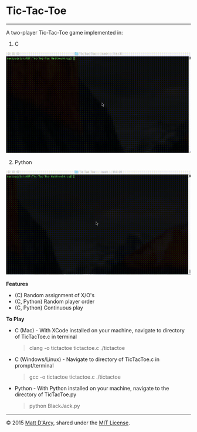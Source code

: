 # Tic-Tac-Toe

---

A two-player Tic-Tac-Toe game implemented in:
1. C

![](raw/c_tictactoe.gif "Tic-Tac-Toe in C")

2. Python

![](raw/python_tictactoe.gif "Tic-Taco-Tssssss in Python")

**Features**

* (C) Random assignment of X/O's
* (C, Python) Random player order
* (C, Python) Continuous play

**To Play**

* C (Mac) - With XCode installed on your machine, navigate to directory of TicTacToe.c in terminal
  > clang -o tictactoe tictactoe.c
  > ./tictactoe

* C (Windows/Linux) - Navigate to directory of TicTacToe.c in prompt/terminal
  > gcc -o tictactoe tictactoe.c
  > ./tictactoe

* Python - With Python installed on your machine, navigate to the directory of TicTacToe.py
  > python BlackJack.py

---

© 2015 [Matt D'Arcy](http://linkedin.mathewdarcy.com), shared under the [MIT License](http://www.opensource.org/licenses/MIT).
